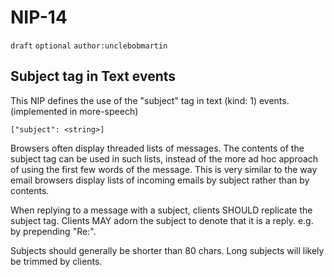 # NIP-14

`draft` `optional` `author:unclebobmartin`

## Subject tag in Text events
This NIP defines the use of the "subject" tag in text (kind: 1) events.  
(implemented in more-speech)

`["subject": <string>]`

Browsers often display threaded lists of messages.  The contents of the subject tag can be used in such lists, instead of the more ad hoc approach of using the first few words of the message.  This is very similar to the way email browsers display lists of incoming emails by subject rather than by contents.

When replying to a message with a subject, clients SHOULD replicate the subject tag.  Clients MAY adorn the subject to denote
that it is a reply.  e.g. by prepending "Re:".  

Subjects should generally be shorter than 80 chars.  Long subjects will likely be trimmed by clients.
